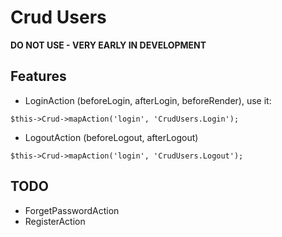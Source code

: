 # Crud Users

**DO NOT USE - VERY EARLY IN DEVELOPMENT**

## Features

- LoginAction (beforeLogin, afterLogin, beforeRender), use it:

```
$this->Crud->mapAction('login', 'CrudUsers.Login');
```

- LogoutAction (beforeLogout, afterLogout)

```
$this->Crud->mapAction('login', 'CrudUsers.Logout');
```

## TODO

- ForgetPasswordAction
- RegisterAction
